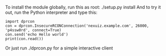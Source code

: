 To install the module globally, run this as root: ./setup.py install
And to try it out, run the Python interpreter and type this:

```
import dprcon
con = dprcon.InsecureRCONConnection('nexuiz.example.com', 26000, 'p4ssw0rd', connect=True)
con.send('echo Hello world')
print(con.read())
```

Or just run ./dprcon.py for a simple interactive client

